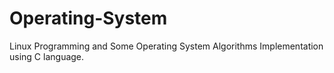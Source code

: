 # Operating-System
Linux Programming and Some Operating System Algorithms Implementation using C language.
